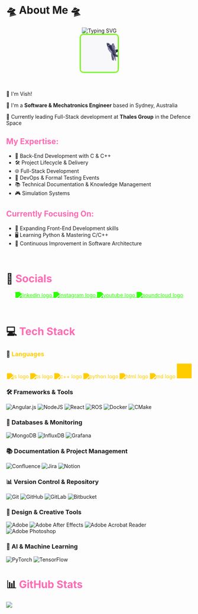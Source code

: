 # 🛸 About Me 🛸
<div align="center">
  <img src="https://readme-typing-svg.demolab.com?font=Fira+Code&weight=600&size=28&duration=4000&pause=1000&color=6AFF00&center=true&vCenter=true&random=false&width=535&lines=Welcome+to+my+Profile+%F0%9F%91%8B;Software+%26+Mechatronics+Engineer;Full-Stack+Developer" alt="Typing SVG" />
</div>

<div align="center">
  <kbd>
    <img alt="F22 Raptor" width="100" height="100" src="./assets/f22.gif"style="border: 3px solid rgb(106, 255, 0); border-radius: 10px;"/>
  </kbd>
</div>

&nbsp;

🔹 I'm Vish!

🔹 I'm a **Software & Mechatronics Engineer** based in Sydney, Australia

🔹 Currently leading Full-Stack development at **Thales Group** in the Defence Space

## <span style="color: #FF69B4"> My Expertise: </span>
  - 💪 Back-End Development with C & C++
  - 🛠️ Project Lifecycle & Delivery
  - 🌐 Full-Stack Development
  - 🔄 DevOps & Formal Testing Events
  - 📚 Technical Documentation & Knowledge Management
  - 🎮 Simulation Systems

## <span style="color: #FF69B4"> Currently Focusing On: </span>
  - 🎯 Expanding Front-End Development skills
  - 🖥️ Learning Python & Mastering C/C++
  - 🔨 Continuous Improvement in Software Architecture

&nbsp;

# 📱 <span style="color: #FF69B4"> Socials </span>
<div align="center" style="filter: brightness(0) saturate(100%) invert(58%) sepia(93%) saturate(1265%) hue-rotate(67deg) brightness(119%) contrast(119%);">
   <a href="https://linkedin.com/in/vishant-prasad" target="_blank">
    <img src="https://cdn.jsdelivr.net/gh/devicons/devicon@latest/icons/linkedin/linkedin-plain.svg" width="52" height="40" alt="linkedin logo"  />
  </a>
  <a href="https://instagram.com/midnight_rom" target="_blank">
    <img src="https://raw.githubusercontent.com/maurodesouza/profile-readme-generator/master/src/assets/icons/social/instagram/default.svg" width="52" height="40" alt="instagram logo"  />
  </a>
  <a href="https://youtube.com/@midnightrom" target="_blank">
    <img src="https://cdn.jsdelivr.net/npm/simple-icons@v9/icons/youtube.svg" width="52" height="40" alt="youtube logo"  />
  </a>
  <a href="https://soundcloud.com/alreadydeadvish" target="_blank">
    <img src="https://cdn.jsdelivr.net/npm/simple-icons@v9/icons/soundcloud.svg" width="40" height="40" alt="soundcloud logo"  />
  </a>
</div>

&nbsp;

# 💻 <span style="color: #FF69B4"> Tech Stack</span>

### 🔧 <span style="filter: brightness(0) saturate(100%) invert(58%) sepia(93%) saturate(1265%) hue-rotate(5deg) brightness(119%) contrast(119%);">Languages</span>
<div align="center" style="filter: brightness(0) saturate(100%) invert(58%) sepia(93%) saturate(1265%) hue-rotate(5deg) brightness(119%) contrast(119%);">
<img src="https://cdn.jsdelivr.net/gh/devicons/devicon@latest/icons/javascript/javascript-plain.svg" width="40" height="40" alt="js logo"  />
<img src="https://cdn.jsdelivr.net/gh/devicons/devicon@latest/icons/typescript/typescript-plain.svg" width="40" height="40" alt="ts logo"  />
<img src="https://cdn.jsdelivr.net/gh/devicons/devicon@latest/icons/cplusplus/cplusplus-plain.svg" width="40" height="40" alt="c++ logo" />
<img src="https://cdn.jsdelivr.net/gh/devicons/devicon@latest/icons/python/python-plain.svg" width="40" height="40" alt="python logo"  />
<img src="https://cdn.jsdelivr.net/gh/devicons/devicon@latest/icons/html5/html5-plain.svg" width="40" height="40" alt="html logo"  />
<img src="https://cdn.jsdelivr.net/gh/devicons/devicon@latest/icons/markdown/markdown-original.svg" width="40" height="40" alt="md logo"  />
<img src="./assets/assembly.svg" width="40" height="40" alt="assembly logo"  />
</div>

### 🛠 Frameworks & Tools
![Angular.js](https://img.shields.io/badge/angular.js-%23E23237.svg?style=for-the-badge&logo=angularjs&logoColor=white) 
![NodeJS](https://img.shields.io/badge/node.js-6DA55F?style=for-the-badge&logo=node.js&logoColor=white) 
![React](https://img.shields.io/badge/react-%2320232a.svg?style=for-the-badge&logo=react&logoColor=%2361DAFB) 
![ROS](https://img.shields.io/badge/ros-%230A0FF9.svg?style=for-the-badge&logo=ros&logoColor=white)
![Docker](https://img.shields.io/badge/docker-%230db7ed.svg?style=for-the-badge&logo=docker&logoColor=white)
![CMake](https://img.shields.io/badge/CMake-%23008FBA.svg?style=for-the-badge&logo=cmake&logoColor=white)

### 💾 Databases & Monitoring
![MongoDB](https://img.shields.io/badge/MongoDB-%234ea94b.svg?style=for-the-badge&logo=mongodb&logoColor=white) 
![InfluxDB](https://img.shields.io/badge/InfluxDB-22ADF6?style=for-the-badge&logo=InfluxDB&logoColor=white)
![Grafana](https://img.shields.io/badge/grafana-%23F46800.svg?style=for-the-badge&logo=grafana&logoColor=white)

### 📚 Documentation & Project Management
![Confluence](https://img.shields.io/badge/confluence-%23172BF4.svg?style=for-the-badge&logo=confluence&logoColor=white)
![Jira](https://img.shields.io/badge/jira-%230A0FFF.svg?style=for-the-badge&logo=jira&logoColor=white)
![Notion](https://img.shields.io/badge/Notion-%23000000.svg?style=for-the-badge&logo=notion&logoColor=white)

### 📊 Version Control & Repository
![Git](https://img.shields.io/badge/git-%23F05033.svg?style=for-the-badge&logo=git&logoColor=white)
![GitHub](https://img.shields.io/badge/github-%23121011.svg?style=for-the-badge&logo=github&logoColor=white)
![GitLab](https://img.shields.io/badge/gitlab-%23181717.svg?style=for-the-badge&logo=gitlab&logoColor=white)
![Bitbucket](https://img.shields.io/badge/bitbucket-%230047B3.svg?style=for-the-badge&logo=bitbucket&logoColor=white)

### 🎨 Design & Creative Tools
![Adobe](https://img.shields.io/badge/adobe-%23FF0000.svg?style=for-the-badge&logo=adobe&logoColor=white) 
![Adobe After Effects](https://img.shields.io/badge/Adobe%20After%20Effects-9999FF.svg?style=for-the-badge&logo=Adobe%20After%20Effects&logoColor=white) 
![Adobe Acrobat Reader](https://img.shields.io/badge/Adobe%20Acrobat%20Reader-EC1C24.svg?style=for-the-badge&logo=Adobe%20Acrobat%20Reader&logoColor=white) 
![Adobe Photoshop](https://img.shields.io/badge/adobe%20photoshop-%2331A8FF.svg?style=for-the-badge&logo=adobe%20photoshop&logoColor=white)

### 🤖 AI & Machine Learning
![PyTorch](https://img.shields.io/badge/PyTorch-%23EE4C2C.svg?style=for-the-badge&logo=PyTorch&logoColor=white)
![TensorFlow](https://img.shields.io/badge/TensorFlow-%23FF6F00.svg?style=for-the-badge&logo=TensorFlow&logoColor=white)

# 📊 <span style="color: #FF69B4"> GitHub Stats </span>
![](https://github-readme-stats.vercel.app/api/top-langs/?username=vish8426&theme=rose&hide_border=false&include_all_commits=false&count_private=false&layout=compact)
